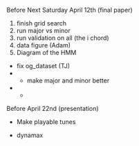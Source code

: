 
Before Next Saturday April 12th (final paper)
1. finish grid search
2. run major vs minor
3. run validation on all (the i chord)
3. data figure (Adam)
4. Diagram of the HMM

- fix og_dataset (TJ)
- - make major and minor better
- - 

Before April 22nd (presentation)
- Make playable tunes

- dynamax


